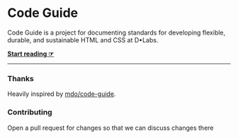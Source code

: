 # Code Guide

Code Guide is a project for documenting standards for developing flexible, durable, and sustainable HTML and CSS at D•Labs. 

**[Start reading ☞]( http://dlabs.github.io/code-guide-html-css)**

---

### Thanks

Heavily inspired by [mdo/code-guide](https://github.com/mdo/code-guide).

### Contributing

Open a pull request for changes so that we can discuss changes there